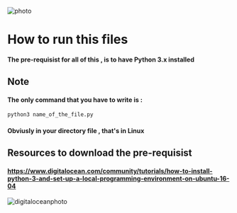 ![photo](https://www.tutorialspoint.com/python/images/python.jpg)
# How to run this files 
#### The pre-requisist for all of this , is to have Python 3.x installed
## Note
#### The only command that you have to write is : 
```bash
python3 name_of_the_file.py
```
#### Obviusly in your directory file , that's in Linux

## Resources to download the pre-requisist
#### https://www.digitalocean.com/community/tutorials/how-to-install-python-3-and-set-up-a-local-programming-environment-on-ubuntu-16-04

![digitaloceanphoto](https://community-cdn-digitalocean-com.global.ssl.fastly.net/assets/tutorials/images/large/Python3_WF.jpg?1480459080)
